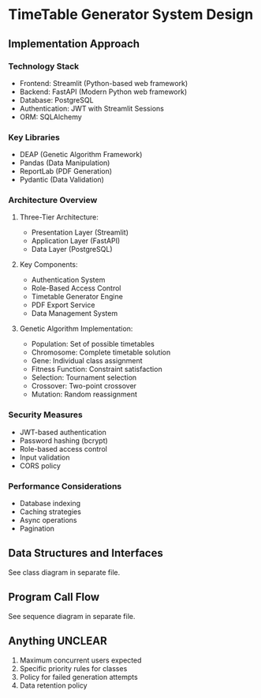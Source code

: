 # TimeTable Generator System Design

## Implementation Approach

### Technology Stack
- Frontend: Streamlit (Python-based web framework)
- Backend: FastAPI (Modern Python web framework)
- Database: PostgreSQL
- Authentication: JWT with Streamlit Sessions
- ORM: SQLAlchemy

### Key Libraries
- DEAP (Genetic Algorithm Framework)
- Pandas (Data Manipulation)
- ReportLab (PDF Generation)
- Pydantic (Data Validation)

### Architecture Overview
1. Three-Tier Architecture:
   - Presentation Layer (Streamlit)
   - Application Layer (FastAPI)
   - Data Layer (PostgreSQL)

2. Key Components:
   - Authentication System
   - Role-Based Access Control
   - Timetable Generator Engine
   - PDF Export Service
   - Data Management System

3. Genetic Algorithm Implementation:
   - Population: Set of possible timetables
   - Chromosome: Complete timetable solution
   - Gene: Individual class assignment
   - Fitness Function: Constraint satisfaction
   - Selection: Tournament selection
   - Crossover: Two-point crossover
   - Mutation: Random reassignment

### Security Measures
- JWT-based authentication
- Password hashing (bcrypt)
- Role-based access control
- Input validation
- CORS policy

### Performance Considerations
- Database indexing
- Caching strategies
- Async operations
- Pagination

## Data Structures and Interfaces
See class diagram in separate file.

## Program Call Flow
See sequence diagram in separate file.

## Anything UNCLEAR
1. Maximum concurrent users expected
2. Specific priority rules for classes
3. Policy for failed generation attempts
4. Data retention policy